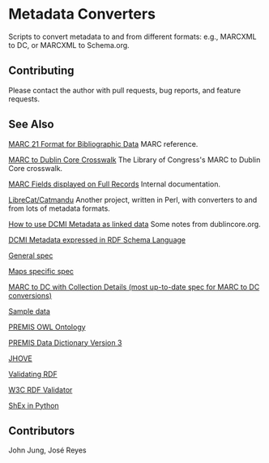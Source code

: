 # Metadata Converters

Scripts to convert metadata to and from different formats: e.g., MARCXML to DC,
or MARCXML to Schema.org. 

## Contributing

Please contact the author with pull requests, bug reports, and feature
requests.

## See Also

[MARC 21 Format for Bibliographic Data](https://www.loc.gov/marc/bibliographic/)
MARC reference. 

[MARC to Dublin Core Crosswalk](https://www.loc.gov/marc/marc2dc.html)
The Library of Congress's MARC to Dublin Core crosswalk.

[MARC Fields displayed on Full Records](https://loop.lib.uchicago.edu/documentation/ole-vufind/vufind/marc-fields-displayed-full-records/)
Internal documentation.

[LibreCat/Catmandu](https://github.com/LibreCat/Catmandu)
Another project, written in Perl, with converters to and from lots of metadata formats. 

[How to use DCMI Metadata as linked data](http://www.dublincore.org/resources/userguide/publishing_metadata/)
Some notes from dublincore.org.

[DCMI Metadata expressed in RDF Schema Language](https://www.dublincore.org/schemas/rdfs/)

[General spec](https://dldc.lib.uchicago.edu/dl/collections/digcollingestspecifications.html#sec-4-2)

[Maps specific spec](https://docs.google.com/document/d/11QaNUMEtjp9DMkwkttvm1zMFF6rV1KrfVe2SYr1brVA/edit)

[MARC to DC with Collection Details (most up-to-date spec for MARC to DC conversions)](https://docs.google.com/spreadsheets/d/1Kz1nfTSBjc2PTJ8hrZ--JCBpKV061sdXQxRxVo8VY_Y/edit?usp=sharing)

[Sample data](https://docs.google.com/document/d/11QaNUMEtjp9DMkwkttvm1zMFF6rV1KrfVe2SYr1brVA/edit)

[PREMIS OWL Ontology](http://www.loc.gov/standards/premis/ontology/pdf/premis3-owl-guidelines.pdf)

[PREMIS Data Dictionary Version 3](http://www.loc.gov/standards/premis/v3/premis-3-0-final.pdf)

[JHOVE](https://jhove.openpreservation.org)

[Validating RDF](https://book.validatingrdf.com/)

[W3C RDF Validator](https://www.w3.org/RDF/Validator/)

[ShEx in Python](https://github.com/hsolbrig/PyShEx)

## Contributors

John Jung, José Reyes
